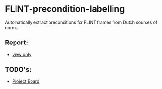 # FLINT-precondition-labelling
Automatically extract preconditions for FLINT frames from Dutch sources of norms.

## Report:
- [view only](https://www.overleaf.com/read/vwhrjrsnsxrj#6d5464)

## TODO's:
- [Project Board](https://github.com/users/JuliusHuizing/projects/1/views/1)
